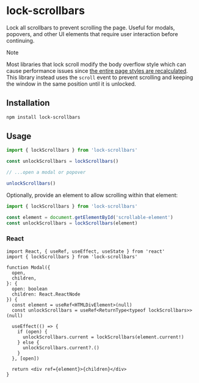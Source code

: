 # lock-scrollbars

Lock all scrollbars to prevent scrolling the page. Useful for modals, popovers, and other UI elements that require user interaction before continuing.

> [!NOTE]
> Most libraries that lock scroll modify the body overflow style which can cause performance issues since [the entire page styles are recalculated](https://atfzl.com/articles/don-t-attach-tooltips-to-document-body/). This library instead uses the `scroll` event to prevent scrolling and keeping the window in the same position until it is unlocked.

## Installation

```bash
npm install lock-scrollbars
```

## Usage

```ts
import { lockScrollbars } from 'lock-scrollbars'

const unlockScrollbars = lockScrollbars()

// ...open a modal or popover

unlockScrollbars()
```

Optionally, provide an element to allow scrolling within that element:

```ts
import { lockScrollbars } from 'lock-scrollbars'

const element = document.getElementById('scrollable-element')
const unlockScrollbars = lockScrollbars(element)
```

### React

```tsx
import React, { useRef, useEffect, useState } from 'react'
import { lockScrollbars } from 'lock-scrollbars'

function Modal({
  open,
  children,
}: {
  open: boolean
  children: React.ReactNode
}) {
  const element = useRef<HTMLDivElement>(null)
  const unlockScrollbars = useRef<ReturnType<typeof lockScrollbars>>(null)

  useEffect(() => {
    if (open) {
      unlockScrollbars.current = lockScrollbars(element.current!)
    } else {
      unlockScrollbars.current?.()
    }
  }, [open])

  return <div ref={element}>{children}</div>
}
```
